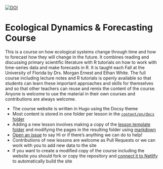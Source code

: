 [![DOI](https://zenodo.org/badge/283032599.svg)](https://zenodo.org/badge/latestdoi/283032599)

# Ecological Dynamics & Forecasting Course

This is a course on how ecological systems change through time and how to forecast how they will change in the future.
It combines reading and discussing primary scientific literature with R tutorials on how to work with time-series data and make forecasts in R.
It is taught each Fall at the University of Florida by Drs. Morgan Ernest and Ethan White.
The full course including lecture notes and R tutorials is openly available so that students can learn these important approaches and skills for themselves and so that other teachers can reuse and remix the content of the course.
Anyone is welcome to use the material in their own courses and contributions are always welcome.

* The course website is written in Hugo using the Docsy theme
* Most content is stored in one folder per lesson in the [`content/en/docs` folder](https://github.com/weecology/forecasting-course/tree/master/content/en/docs)
* Adding a new lesson involves making a copy of the [lesson template folder](https://github.com/weecology/forecasting-course/tree/master/content/en/docs/LessonTemplate) and modifying the pages in the resulting folder using [markdown](https://www.markdownguide.org/)
* [Open an issue](https://github.com/weecology/forecasting-course/issues/new) to say Hi or if there’s anything we can do to help!
* Contributions of new lessons are welcome as Pull Requests or we can work with you to add new data to the site
* If you want to create a modified copy of the course including the website you should fork or copy the repository and [connect it to Netlify](https://gohugo.io/hosting-and-deployment/hosting-on-netlify/) to automatically build the site
